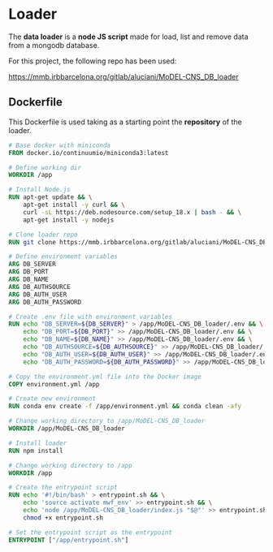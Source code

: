 # Loader

The **data loader** is a  **node JS script** made for load, list and remove data from a mongodb database.

For this project, the following repo has been used:

https://mmb.irbbarcelona.org/gitlab/aluciani/MoDEL-CNS_DB_loader

## Dockerfile

This Dockerfile is used taking as a starting point the **repository** of the loader.

```Dockerfile
# Base docker with miniconda
FROM docker.io/continuumio/miniconda3:latest

# Define working dir
WORKDIR /app

# Install Node.js
RUN apt-get update && \
    apt-get install -y curl && \
    curl -sL https://deb.nodesource.com/setup_18.x | bash - && \
    apt-get install -y nodejs

# Clone loader repo
RUN git clone https://mmb.irbbarcelona.org/gitlab/aluciani/MoDEL-CNS_DB_loader.git

# Define environment variables
ARG DB_SERVER
ARG DB_PORT
ARG DB_NAME
ARG DB_AUTHSOURCE
ARG DB_AUTH_USER
ARG DB_AUTH_PASSWORD

# Create .env file with environment variables
RUN echo "DB_SERVER=${DB_SERVER}" > /app/MoDEL-CNS_DB_loader/.env && \
    echo "DB_PORT=${DB_PORT}" >> /app/MoDEL-CNS_DB_loader/.env && \
    echo "DB_NAME=${DB_NAME}" >> /app/MoDEL-CNS_DB_loader/.env && \
    echo "DB_AUTHSOURCE=${DB_AUTHSOURCE}" >> /app/MoDEL-CNS_DB_loader/.env && \
    echo "DB_AUTH_USER=${DB_AUTH_USER}" >> /app/MoDEL-CNS_DB_loader/.env && \
    echo "DB_AUTH_PASSWORD=${DB_AUTH_PASSWORD}" >> /app/MoDEL-CNS_DB_loader/.env

# Copy the environment.yml file into the Docker image
COPY environment.yml /app

# Create new environment
RUN conda env create -f /app/environment.yml && conda clean -afy

# Change working directory to /app/MoDEL-CNS_DB_loader
WORKDIR /app/MoDEL-CNS_DB_loader

# Install loader
RUN npm install

# Change working directory to /app
WORKDIR /app

# Create the entrypoint script
RUN echo '#!/bin/bash' > entrypoint.sh && \
    echo 'source activate mwf_env' >> entrypoint.sh && \
    echo 'node /app/MoDEL-CNS_DB_loader/index.js "$@"' >> entrypoint.sh && \
    chmod +x entrypoint.sh

# Set the entrypoint script as the entrypoint
ENTRYPOINT ["/app/entrypoint.sh"]
```